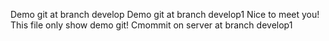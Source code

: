 Demo git at branch develop
Demo git at branch develop1
Nice to meet you!
This file only show demo git!
Cmommit on server at branch develop1


